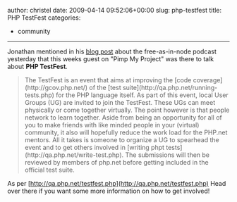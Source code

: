 author: christel
date: 2009-04-14 09:52:06+00:00
slug: php-testfest
title: PHP TestFest
categories:
- community
---
Jonathan mentioned in his [blog post](http://blog.freenode.net/2009/04/free-as-in-node-episode-3-released/) about the free-as-in-node podcast yesterday that this weeks guest on "Pimp My Project" was there to talk about **PHP TestFest**.


<blockquote>The TestFest is an event that aims at improving the                   [code coverage](http://gcov.php.net/) of the                   [test suite](http://qa.php.net/running-tests.php) for the PHP language itself. As part of this event, local User Groups (UG) are invited to join the TestFest. These UGs can meet physically or come together virtually. The point however is that people network to learn together. Aside from being an opportunity for all of you to make friends with like minded people in your (virtual) community, it also will hopefully reduce the work load for the PHP.net mentors. All it takes is someone to organize a UG to spearhead the event and to get others involved in [writing phpt tests](http://qa.php.net/write-test.php). The submissions will then be reviewed by members of php.net before getting included in the official test suite.</blockquote>


As per [http://qa.php.net/testfest.php](http://qa.php.net/testfest.php) Head over there if you want some more information on how to get involved!
